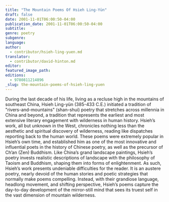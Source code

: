```yaml
---
title: "The Mountain Poems Of Hsieh Ling-Yün"
draft: false
date: 2001-11-01T06:00:50-04:00
publication_date: 2001-11-01T06:00:50-04:00
subtitle:
genre: poetry
subgenre:
language:
author:
  - contributor/hsieh-ling-yuen.md
translator:
  - contributor/david-hinton.md
editor:
featured_image_path:
editions:
  - 9780811214896
_slug: the-mountain-poems-of-hsieh-ling-yuen
---
```


During the last decade of his life, living as a recluse high in the mountains of southeast China, Hsieh Ling-yün (385-433 C.E.) initiated a tradition of "rivers-and-mountains" (shan-shui) poetry that stretches across millennia in China and beyond, a tradition that represents the earliest and most extensive literary engagement with wilderness in human history. Hsieh’s work, all but unknown in the West, chronicles nothing less than the aesthetic and spiritual discovery of wilderness, reading like dispatches reporting back to the human world. These poems were extremely popular in Hsieh’s own time, and established him as one of the most innovative and influential poets in the history of Chinese poetry, as well as the precursor of Ch’an (Zen) Buddhism. Like China’s grand landscape paintings, Hsieh’s poetry invests realistic descriptions of landscape with the philosophy of Taoism and Buddhism, shaping them into forms of enlightenment. As such, Hsieh’s work presents undeniable difficulties for the reader. It is an austere poetry, nearly devoid of the human stories and poetic strategies that normally make poems compelling. Instead, with their grandiose language, headlong movement, and shifting perspective, Hsieh’s poems capture the day-to-day development of the mirror-still mind that sees its truest self in the vast dimension of mountain wilderness.

